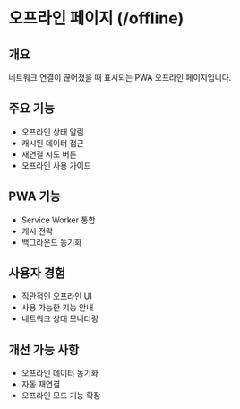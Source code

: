 # 오프라인 페이지 (/offline)

## 개요

네트워크 연결이 끊어졌을 때 표시되는 PWA 오프라인 페이지입니다.

## 주요 기능

- 오프라인 상태 알림
- 캐시된 데이터 접근
- 재연결 시도 버튼
- 오프라인 사용 가이드

## PWA 기능

- Service Worker 통합
- 캐시 전략
- 백그라운드 동기화

## 사용자 경험

- 직관적인 오프라인 UI
- 사용 가능한 기능 안내
- 네트워크 상태 모니터링

## 개선 가능 사항

- 오프라인 데이터 동기화
- 자동 재연결
- 오프라인 모드 기능 확장
